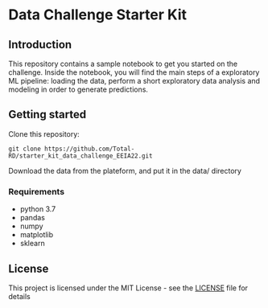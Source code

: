 # Data Challenge Starter Kit

## Introduction
This repository contains a sample notebook to get you started on the challenge. Inside the notebook, you will find the main steps of a exploratory ML pipeline: loading the data, perform a short exploratory data analysis and modeling in order to generate predictions.

## Getting started

Clone this repository:
```
git clone https://github.com/Total-RD/starter_kit_data_challenge_EEIA22.git
```

Download the data from the plateform, and put it in the data/ directory

### Requirements

* python 3.7
* pandas
* numpy
* matplotlib
* sklearn

## License

This project is licensed under the MIT License - see the [LICENSE](LICENSE) file for details
